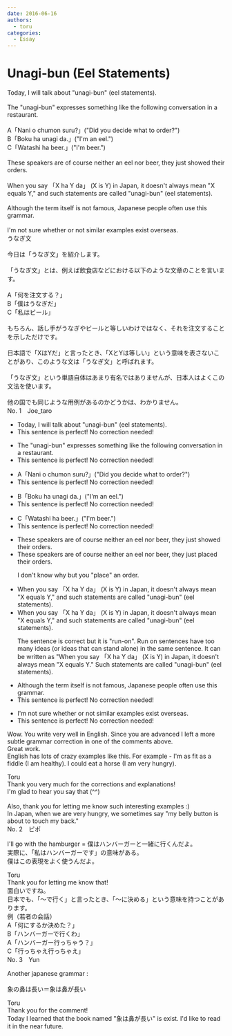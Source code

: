 ```yaml
---
date: 2016-06-16
authors:
  - toru
categories:
  - Essay
---
```


<h1 id="subject_show">Unagi-bun (Eel Statements)</h1>
<div class="date" hidden>Jun 16, 2016 09:32</div>
<div id="post"><div id="body_show_ori">
Today, I will talk about "unagi-bun" (eel statements).<br/><br/>The "unagi-bun" expresses something like the following conversation in a restaurant.<br/><br/>A「Nani o chumon suru?」("Did you decide what to order?")<br/>B「Boku ha unagi da.」("I'm an eel.")<br/>C「Watashi ha beer.」("I'm beer.")<br/><br/>These speakers are of course neither an eel nor beer, they just showed their orders.<br/><br/>When you say 「X ha Y da」 (X is Y) in Japan, it doesn't always mean "X equals Y," and such statements are called "unagi-bun" (eel statements).<br/><br/>Although the term itself is not famous, Japanese people often use this grammar.<br/><br/>I'm not sure whether or not similar examples exist overseas.
</div></div>

<!-- more -->

<div id="post_ja"><div id="body_show_mo">
うなぎ文<br/><br/>今日は「うなぎ文」を紹介します。<br/><br/>「うなぎ文」とは、例えば飲食店などにおける以下のような文章のことを言います。<br/><br/>A「何を注文する？」<br/>B「僕はうなぎだ」<br/>C「私はビール」<br/><br/>もちろん、話し手がうなぎやビールと等しいわけではなく、それを注文することを示しただけです。<br/><br/>日本語で「XはYだ」と言ったとき、「XとYは等しい」という意味を表さないことがあり、このような文は「うなぎ文」と呼ばれます。<br/><br/>「うなぎ文」という単語自体はあまり有名ではありませんが、日本人はよくこの文法を使います。<br/><br/>他の国でも同じような用例があるのかどうかは、わかりません。
</div></div>
<div id="block"><div class="first_name"> No. 1　<span class="just_name">Joe_taro</span></div><div id="block2">
<ul class="correction_field">
<li class="incorrect">Today, I will talk about "unagi-bun" (eel statements).</li>
<li class="corrected perfect">This sentence is perfect! No correction needed!</li>
</ul>
<ul class="correction_field">
<li class="incorrect">The "unagi-bun" expresses something like the following conversation in a restaurant.</li>
<li class="corrected perfect">This sentence is perfect! No correction needed!</li>
</ul>
<ul class="correction_field">
<li class="incorrect">A「Nani o chumon suru?」("Did you decide what to order?")</li>
<li class="corrected perfect">This sentence is perfect! No correction needed!</li>
</ul>
<ul class="correction_field">
<li class="incorrect">B「Boku ha unagi da.」("I'm an eel.")</li>
<li class="corrected perfect">This sentence is perfect! No correction needed!</li>
</ul>
<ul class="correction_field">
<li class="incorrect">C「Watashi ha beer.」("I'm beer.")</li>
<li class="corrected perfect">This sentence is perfect! No correction needed!</li>
</ul>
<ul class="correction_field">
<li class="incorrect">These speakers are of course neither an eel nor beer, they just showed their orders.</li>
<li class="corrected correct">
These speakers are of course neither an eel nor beer, they just placed their orders.
<p class="correction_comment">I don't know why but you "place" an order.</p>
</li>
</ul>
<ul class="correction_field">
<li class="incorrect">When you say 「X ha Y da」 (X is Y) in Japan, it doesn't always mean "X equals Y," and such statements are called "unagi-bun" (eel statements).</li>
<li class="corrected correct">
When you say 「X ha Y da」 (X is Y) in Japan, it doesn't always mean "X equals Y," and such statements are called "unagi-bun" (eel statements).
<p class="correction_comment">The sentence is correct but it is "run-on". Run on sentences have too many ideas (or ideas that can stand alone) in the same sentence.  It can be written as "When you say 「X ha Y da」 (X is Y) in Japan, it doesn't always mean "X equals Y." Such statements are called "unagi-bun" (eel statements).</p>
</li>
</ul>
<ul class="correction_field">
<li class="incorrect">Although the term itself is not famous, Japanese people often use this grammar.</li>
<li class="corrected perfect">This sentence is perfect! No correction needed!</li>
</ul>
<ul class="correction_field">
<li class="incorrect">I'm not sure whether or not similar examples exist overseas.</li>
<li class="corrected perfect">This sentence is perfect! No correction needed!</li>
</ul>
<p class="comment_small">
 Wow.  You write very well in English.  Since you are advanced I left a more subtle grammar correction in one of the comments above.
 <br/>
 Great work.
 <br/>
 English has lots of crazy examples like this. For example - I'm as fit as a fiddle (I am healthy).  I could eat a horse (I am very hungry).
</p>

</div><div class="name"><span class="just_name">Toru</span><br>
Thank you very much for the corrections and explanations!<br/>I'm glad to hear you say that (^^)<br/><br/>Also, thank you for letting me know such interesting examples :)<br/>In Japan, when we are very hungry, we sometimes say "my belly button is about to touch my back."
</div>
</div>
<div id="block"><div class="first_name"> No. 2　<span class="just_name">ピポ</span></div><div id="block2">
<p class="comment_small">
 I'll go with the hamburger = 僕はハンバーガーと一緒に行くんだよ。
 <br/>
 実際に、「私はハンバーガーです」の意味がある。
 <br/>
 僕はこの表現をよく使うんだよ。
</p>

</div><div class="name"><span class="just_name">Toru</span><br>
Thank you for letting me know that!<br/>面白いですね。<br/>日本でも、「～で行く」と言ったとき、「～に決める」という意味を持つことがあります。<br/>例（若者の会話）<br/>A「何にするか決めた？」<br/>B「ハンバーガーで行くわ」<br/>A「ハンバーガー行っちゃう？」<br/>C「行っちゃえ行っちゃえ」
</div>
</div>
<div id="block"><div class="first_name"> No. 3　<span class="just_name">Yun </span></div><div id="block2">
<p class="comment_small">
 Another japanese grammar :
 <br/>
 <br/>
 象の鼻は長い＝象は鼻が長い
</p>

</div><div class="name"><span class="just_name">Toru</span><br>
Thank you for the comment!<br/>Today I learned that the book named "象は鼻が長い" is exist. I'd like to read it in the near future.
</div>
</div>
